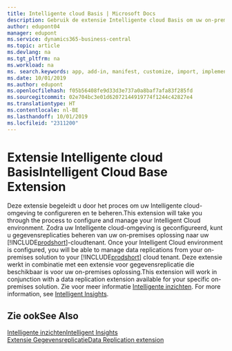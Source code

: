 ```yaml
---
title: Intelligente cloud Basis | Microsoft Docs
description: Gebruik de extensie Intelligente cloud Basis om uw on-premises oplossing te verbinden met Business Central online.
author: edupont04
manager: edupont
ms.service: dynamics365-business-central
ms.topic: article
ms.devlang: na
ms.tgt_pltfrm: na
ms.workload: na
ms. search.keywords: app, add-in, manifest, customize, import, implement
ms.date: 10/01/2019
ms.author: edupont
ms.openlocfilehash: f05b56408fe9d33d3e737a0a8baf7afa83f285fd
ms.sourcegitcommit: 02e704bc3e01d62072144919774f1244c42827e4
ms.translationtype: HT
ms.contentlocale: nl-BE
ms.lasthandoff: 10/01/2019
ms.locfileid: "2311200"
---
```

# <a name="intelligent-cloud-base-extension"></a><span data-ttu-id="a1618-103">Extensie Intelligente cloud Basis</span><span class="sxs-lookup"><span data-stu-id="a1618-103">Intelligent Cloud Base Extension</span></span>

<span data-ttu-id="a1618-104">Deze extensie begeleidt u door het proces om uw Intelligente cloud-omgeving te configureren en te beheren.</span><span class="sxs-lookup"><span data-stu-id="a1618-104">This extension will take you through the process to configure and manage your Intelligent Cloud environment.</span></span><span data-ttu-id="a1618-105"> Zodra uw Intelligente cloud-omgeving is geconfigureerd, kunt u gegevensreplicaties beheren van uw on-premises oplossing naar uw [!INCLUDE[prodshort](includes/prodshort.md)]-cloudtenant.</span><span class="sxs-lookup"><span data-stu-id="a1618-105"> Once your Intelligent Cloud environment is configured, you will be able to manage data replications from your on-premises solution to your [!INCLUDE[prodshort](includes/prodshort.md)] cloud tenant.</span></span> <span data-ttu-id="a1618-106">Deze extensie werkt in combinatie met een extensie voor gegevensreplicatie die beschikbaar is voor uw on-premises oplossing.</span><span class="sxs-lookup"><span data-stu-id="a1618-106">This extension will work in conjunction with a data replication extension available for your specific on-premises solution.</span></span><span data-ttu-id="a1618-107"> Zie voor meer informatie [Intelligente inzichten](about-intelligent-cloud.md).</span><span class="sxs-lookup"><span data-stu-id="a1618-107"> For more information, see [Intelligent Insights](about-intelligent-cloud.md).</span></span>  

## <a name="see-also"></a><span data-ttu-id="a1618-108">Zie ook</span><span class="sxs-lookup"><span data-stu-id="a1618-108">See Also</span></span>

[<span data-ttu-id="a1618-109">Intelligente inzichten</span><span class="sxs-lookup"><span data-stu-id="a1618-109">Intelligent Insights</span></span>](about-intelligent-cloud.md)  
[<span data-ttu-id="a1618-110">Extensie Gegevensreplicatie</span><span class="sxs-lookup"><span data-stu-id="a1618-110">Data Replication extension</span></span>](ui-extensions-data-replication.md)  
